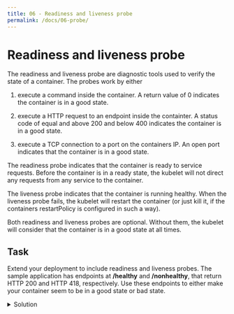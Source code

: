 ```yaml
---
title: 06 - Readiness and liveness probe
permalink: /docs/06-probe/
---
```


# Readiness and liveness probe

The readiness and liveness probe are diagnostic tools used to verify the state of a container. The probes work by either

1) execute a command inside the container. A return value of 0 indicates the container is in a good state.

2) execute a HTTP request to an endpoint inside the containter. A status code of equal and above 200 and below 400 indicates the container is in a good state.

3) execute a TCP connection to a port on the containers IP. An open port indicates that the container is in a good state.

The readiness probe indicates that the container is ready to service requests. Before the container is in a ready state, the kubelet will not direct any requests from any service to the container.

The liveness probe indicates that the container is running healthy. When the liveness probe fails, the kubelet will restart the container (or just kill it, if the containers restartPolicy is configured in such a way).

Both readiness and liveness probes are optional. Without them, the kubelet will consider that the container is in a good state at all times.

## Task

Extend your deployment to include readiness and liveness probes. The sample application has endpoints at **__/healthy__** and **__/nonhealthy__**, that return HTTP 200 and HTTP 418, respectively. Use these endpoints to either make your container seem to be in a good state or bad state.

<details>
  <summary>Solution</summary>
  <div markdown="1">

### Solution

```yaml
livenessProbe:
  httpGet:
    path: /healthy
readinessProbe:
  httpGet:
    path: /healthy
```

  </div>
</details>
